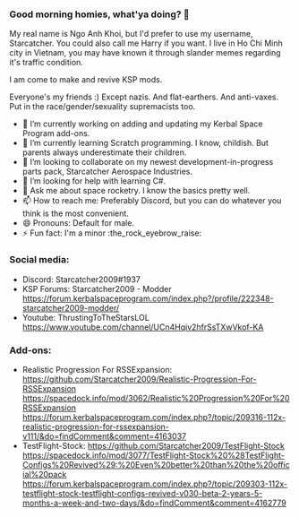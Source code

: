 ### Good morning homies, what'ya doing? 👋

My real name is Ngo Anh Khoi, but I'd prefer to use my username, Starcatcher. You could also call me Harry if you want. I live in Ho Chi Minh city in Vietnam, you may have known it through slander memes regarding it's traffic condition.

I am come to make and revive KSP mods.

Everyone's my friends :) Except nazis. And flat-earthers. And anti-vaxes. Put in the race/gender/sexuality supremacists too.


- 🔭 I’m currently working on adding and updating my Kerbal Space Program add-ons.
- 🌱 I’m currently learning Scratch programming. I know, childish. But parents always underestimate their children.
- 👯 I’m looking to collaborate on my newest development-in-progress parts pack, Starcatcher Aerospace Industries.
- 🤔 I’m looking for help with learning C#.
- 💬 Ask me about space rocketry. I know the basics pretty well.
- 📫 How to reach me: Preferably Discord, but you can do whatever you think is the most convenient.
- 😄 Pronouns: Default for male.
- ⚡ Fun fact: I'm a minor :the_rock_eyebrow_raise:

### Social media:

- Discord: Starcatcher2009#1937
- KSP Forums: Starcatcher2009 - Modder https://forum.kerbalspaceprogram.com/index.php?/profile/222348-starcatcher2009-modder/
- Youtube: ThrustingToTheStarsLOL      https://www.youtube.com/channel/UCn4Hqiv2hfrSsTXwVkof-KA

### Add-ons:
- Realistic Progression For RSSExpansion: https://github.com/Starcatcher2009/Realistic-Progression-For-RSSExpansion
                                          https://spacedock.info/mod/3062/Realistic%20Progression%20For%20RSSExpansion
                                          https://forum.kerbalspaceprogram.com/index.php?/topic/209316-112x-realistic-progression-for-rssexpansion-v111/&do=findComment&comment=4163037
- TestFlight-Stock:                       https://github.com/Starcatcher2009/TestFlight-Stock
                                          https://spacedock.info/mod/3077/TestFlight-Stock%20%28TestFlight-Configs%20Revived%29:%20Even%20better%20than%20the%20official%20pack
                                          https://forum.kerbalspaceprogram.com/index.php?/topic/209303-112x-testflight-stock-testflight-configs-revived-v030-beta-2-years-5-months-a-week-and-two-days/&do=findComment&comment=4162779
                                          

